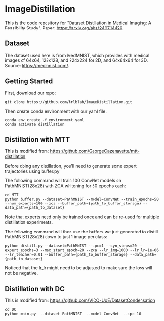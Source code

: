 # ImageDistillation

This is the code repository for "Dataset Distillation in Medical Imaging: A Feasibility Study". Paper: https://arxiv.org/abs/2407.14429

## Dataset
The dataset used here is from MedMNIST, which provides with medical images of 64x64, 128x128, and 224x224 for 2D, and 64x64x64 for 3D. Source: https://medmnist.com/.

## Getting Started
First, download our repo:
```
git clone https://github.com/hrlblab/ImageDistillation.git
```
Then create conda environment with our yaml file.
```
conda env create -f environment.yaml
conda activate distillation
```

## Distillation with MTT
This is modified from: https://github.com/GeorgeCazenavette/mtt-distillation

Before doing any distillation, you'll need to generate some expert trajectories using buffer.py

The following command will train 100 ConvNet models on PathMNIST(28x28) with ZCA whitening for 50 epochs each:
```
cd MTT
python buffer.py --dataset=PathMNIST --model=ConvNet --train_epochs=50 --num_experts=100 --zca --buffer_path={path_to_buffer_storage} --data_path={path_to_dataset}
```

Note that experts need only be trained once and can be re-used for multiple distillation experiments.

The following command will then use the buffers we just generated to distill PathMNIST(28x28) down to just 1 image per class:
```
python distill.py --dataset=PathMNIST --ipc=1 --syn_steps=20 --expert_epochs=3 --max_start_epoch=20 --zca --lr_img=1000 --lr_lr=1e-06 --lr_teacher=0.01 --buffer_path={path_to_buffer_storage} --data_path={path_to_dataset}
```

Noticed that the lr_lr might need to be adjusted to make sure the loss will not be negative.

## Distillation with DC
This is modified from: https://github.com/VICO-UoE/DatasetCondensation

```
cd DC
python main.py  --dataset PathMNIST  --model ConvNet  --ipc 10
```
